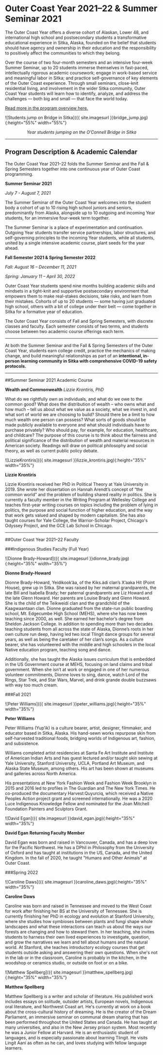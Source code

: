 # Outer Coast Year 2021–22 & Summer Seminar 2021

The Outer Coast Year offers a diverse cohort of Alaskan, Lower 48, and international high school and postsecondary students a transformative educational experience in Sitka, Alaska, founded on the belief that students should have agency and ownership in their education and the responsibility to positively affect the communities to which they belong.

Over the course of two four-month semesters and an intensive four-week Summer Seminar, up to 20 students immerse themselves in fast-paced, intellectually rigorous academic coursework; engage in work-based service and meaningful labor in Sitka; and practice self-governance of key elements of the Outer Coast experience. Through small seminars, close-knit residential living, and involvement in the wider Sitka community, Outer Coast Year students will learn how to identify, analyze, and address the challenges — both big and small — that face the world today.

[Read more in the program overview here.](https://docs.google.com/document/d/1rUegr9-h375wjwI4nkQR5kg_upHWrWG_BvBZ6fy-k5g/edit)

<!-- This inserts the photo of students -->
![Students jump on Bridge in Sitka]({{ site.imagesurl }}bridge_jump.jpg){:height="55%" width="55%"}

<div align="center"><em>Year students jumping on the O’Connell Bridge in Sitka</em></div>

***

## Program Description & Academic Calendar

The Outer Coast Year 2021–22 folds the Summer Seminar and the Fall & Spring Semesters together into one continuous year of Outer Coast programming.

**Summer Seminar 2021**

_July 7 - August 7, 2021_

The Summer Seminar of the Outer Coast Year welcomes into the student body a cohort of up to 10 rising high school juniors and seniors, predominantly from Alaska, alongside up to 10 outgoing and incoming Year students, for an immersive four-week term together. 

The Summer Seminar is a place of experimentation and continuation. Outgoing Year students transfer service partnerships, labor structures, and self-governing principles to the incoming Year students, while all students, united by a single intensive academic course, plant seeds for the year ahead. 


**Fall Semester 2021 & Spring Semester 2022**

_Fall: August 16 – December 11, 2021_

_Spring: January 11 – April 30, 2022_

Outer Coast Year students spend nine months building academic skills and mindsets in a tight-knit and supportive postsecondary environment that empowers them to make real-stakes decisions, take risks, and learn from their mistakes. Cohorts of up to 20 students — some having just graduated high school, others with a bit of college under their belt — come together in Sitka for a formative year of education.

The Outer Coast Year consists of Fall and Spring Semesters, with discrete classes and faculty. Each semester consists of two terms, and students choose between two academic course offerings each term. 

***

At both the Summer Seminar and the Fall & Spring Semesters of the Outer Coast Year, students earn college credit, practice the mechanics of making change, and build meaningful relationships as part of an **intentional, in-person learning community in Sitka with comprehensive COVID-19 safety protocols.**

***

##Summer Seminar 2021 Academic Course

**Wealth and Commonwealth**
_Lizzie Krontiris, PhD_

What do we rightfully own as individuals, and what do we owe to the common good? What does the distribution of wealth – who owns what and how much – tell us about what we value as a society, what we invest in, and what sort of world we are choosing to build? Should there be a limit to how much wealth one person can possess? What sorts of goods should be made publicly available to everyone and what should individuals have to purchase privately? Who should pay, for example, for education, healthcare, and childcare? The purpose of this course is to think about the fairness and political significance of the distribution of wealth and material resources in American society. Readings will draw on political philosophy and social theory, as well as current public policy debate. 


<!-- This inserts the image -->
![LizzieKrontiris]({{ site.imagesurl }}lizzie_krontiris.jpg){:height="35%" width="35%"}

**Lizzie Krontiris**

Lizzie Krontiris received her PhD in Political Theory at Yale University in 2019. She wrote her dissertation on Hannah Arendt’s concept of “the common world” and the problem of building shared reality in politics. She is currently a faculty member in the Writing Program at Wellesley College and teaches first-year writing courses on topics including the problem of lying in politics, the purpose and social function of higher education, and the way that work gets valued and shaped by modern capitalism. She has also taught courses for Yale College, the Warrior-Scholar Project, Chicago's Odyssey Project, and the GCE Lab School in Chicago.


***

##Outer Coast Year 2021–22 Faculty

###Indigenous Studies Faculty (Full Year)


<!-- This inserts the image -->
![Dionne Brady-Howard]({{ site.imagesurl }}dionne_brady.jpg){:height="35%" width="35%"}

**Dionne Brady-Howard**

Dionne Brady-Howard, Yeidikook’áa, of the Kiks.ádi clan’s X’aaka Hít (Point House), grew up in Sitka. She was raised by her maternal grandparents, the late Bill and Isabella Brady; her paternal grandparents are Liz Howard and the late Glenn Howard. Her parents are Louise Brady and Glenn Howard. She is the child of the Teikweidí clan and the grandchild of the Kaagwaantaan clan. Dionne graduated from the state-run public boarding school, Mt. Edgecumbe High School (MEHS), where she has now been teaching since 2000, as well. She earned her bachelor’s degree from Sheldon Jackson College. In addition to spending more than two decades teaching students from all across the state of Alaska, Dionne’s roots in her own culture run deep, having led two local Tlingit dance groups for several years, as well as being the caretaker of her clan’s songs. As a culture bearer, she has volunteered with the middle and high schoolers in the local Native education program, teaching song and dance. 

Additionally, she has taught the Alaska issues curriculum that is embedded in the US Government course at MEHS, focusing on land claims and tribal government. When she isn’t at work or engaged in one of her numerous volunteer commitments, Dionne loves to sing, dance, watch Lord of the Rings, Star Trek, and Star Wars, Marvel, and drink grande double buzzsaws with way too much cream.

###Fall 2021


<!-- This inserts the image -->
![Peter Williams]({{ site.imagesurl }}peter_williams.jpg){:height="35%" width="35%"}

**Peter Williams**

Peter Williams (Yup’ik) is a culture bearer, artist, designer, filmmaker, and educator based in Sitka, Alaska. His hand-sewn works repurpose skin from self-harvested traditional foods, bridging worlds of Indigenous art, fashion, and subsistence.

Williams completed artist residencies at Santa Fe Art Institute and Institute of American Indian Arts and has guest lectured and/or taught skin sewing at Yale University, Stanford University, UCLA, Portland Art Museum, and Alaska State Museum, among others. His art has been shown at museums and galleries across North America.

His presentations at New York Fashion Week and Fashion Week Brooklyn in 2015 and 2016 led to profiles in The Guardian and The New York Times. He co-produced the documentary Harvest:Quyurciq, which received a Native Peoples Action project grant and screened internationally. He was a 2020 Luce Indigenous Knowledge Fellow and nominated for the Joan Mitchell Foundation Painters and Sculptors Grant.


<!-- This inserts the image -->
![David Egan]({{ site.imagesurl }}david_egan.jpg){:height="35%" width="35%"}

**David Egan**
__Returning Faculty Member__

David Egan was born and raised in Vancouver, Canada, and has a deep love for the Pacific Northwest. He has a DPhil in Philosophy from the University of Oxford and has taught at institutions in the US, Canada, and the United Kingdom. In the fall of 2020, he taught "Humans and Other Animals" at Outer Coast.

###Spring 2022


<!-- This inserts the image -->
![Caroline Daws]({{ site.imagesurl }}caroline_daws.jpg){:height="35%" width="35%"}

**Caroline Daws**

Caroline was born and raised in Tennessee and moved to the West Coast for work after finishing her BS at the University of Tennessee. She is currently finishing her PhD in ecology and evolution at Stanford University, where she studies how symbioses between plants and fungi shape whole landscapes and what these interactions can teach us about the ways our forests are changing and how to steward them. In her teaching, she invites students to harness their own lived experiences to investigate, question, and grow the narratives we learn and tell about humans and the natural world. At Stanford, she teaches introductory ecology courses that get students outside asking and answering their own questions. When she's not in the lab or in the classroom, Caroline is probably in the kitchen, in the woodshop or ceramics studio, or outside on foot or on a bike.

<!-- This inserts the image -->
![Matthew Spellberg]({{ site.imagesurl }}matthew_spellberg.jpg){:height="35%" width="35%"}

**Matthew Spellberg**

Matthew Spellberg is a writer and scholar of literature. His published work includes essays on solitude, outsider artists, European novels, Indigenous oral literature, and Northwest Coast art. He's currently at work on a book about the cross-cultural history of dreaming. He is the creator of the Dream Parliament, an immersive seminar on communal dream sharing that has been performed throughout the United States and Canada. He has taught at many universities, and also in the New Jersey prison system. Most recently he was a Junior Fellow at Harvard. He is an enthusiastic student of languages, and is especially passionate about learning Tlingit. He visits Lingít Aaní as often as he can, and loves studying with fellow language learners.


